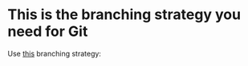 # This is the branching strategy you need for Git

Use [this](https://nvie.com/posts/a-successful-git-branching-model/) branching strategy:
